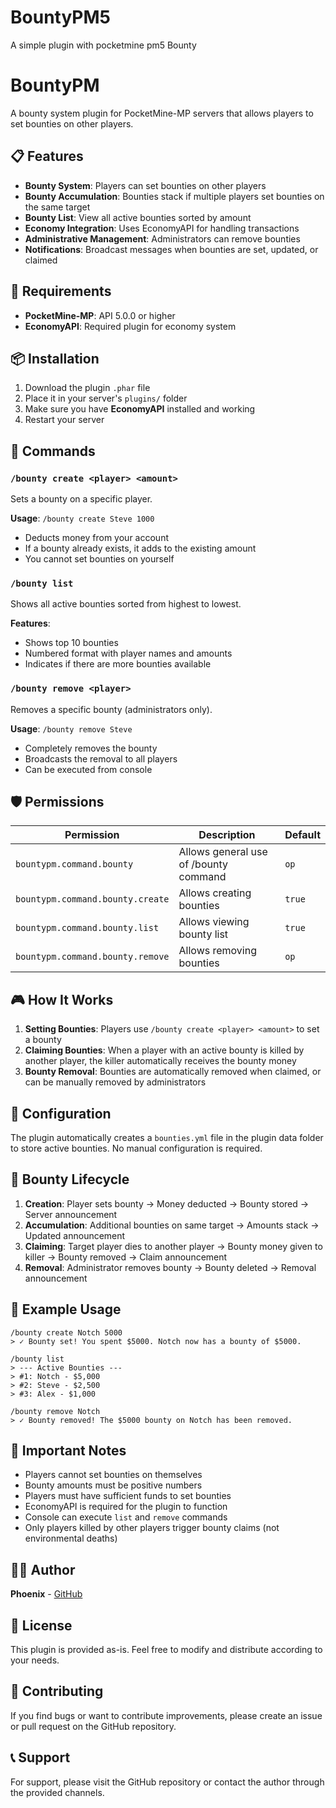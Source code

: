 # BountyPM5
A simple plugin with pocketmine pm5 Bounty

# BountyPM

A bounty system plugin for PocketMine-MP servers that allows players to set bounties on other players.

## 📋 Features

- **Bounty System**: Players can set bounties on other players
- **Bounty Accumulation**: Bounties stack if multiple players set bounties on the same target
- **Bounty List**: View all active bounties sorted by amount
- **Economy Integration**: Uses EconomyAPI for handling transactions
- **Administrative Management**: Administrators can remove bounties
- **Notifications**: Broadcast messages when bounties are set, updated, or claimed

## 🔧 Requirements

- **PocketMine-MP**: API 5.0.0 or higher
- **EconomyAPI**: Required plugin for economy system

## 📦 Installation

1. Download the plugin `.phar` file
2. Place it in your server's `plugins/` folder
3. Make sure you have **EconomyAPI** installed and working
4. Restart your server

## 📖 Commands

### `/bounty create <player> <amount>`
Sets a bounty on a specific player.

**Usage**: `/bounty create Steve 1000`
- Deducts money from your account
- If a bounty already exists, it adds to the existing amount
- You cannot set bounties on yourself

### `/bounty list`
Shows all active bounties sorted from highest to lowest.

**Features**:
- Shows top 10 bounties
- Numbered format with player names and amounts
- Indicates if there are more bounties available

### `/bounty remove <player>`
Removes a specific bounty (administrators only).

**Usage**: `/bounty remove Steve`
- Completely removes the bounty
- Broadcasts the removal to all players
- Can be executed from console

## 🛡️ Permissions

| Permission | Description | Default |
|------------|-------------|---------|
| `bountypm.command.bounty` | Allows general use of /bounty command | `op` |
| `bountypm.command.bounty.create` | Allows creating bounties | `true` |
| `bountypm.command.bounty.list` | Allows viewing bounty list | `true` |
| `bountypm.command.bounty.remove` | Allows removing bounties | `op` |

## 🎮 How It Works

1. **Setting Bounties**: Players use `/bounty create <player> <amount>` to set a bounty
2. **Claiming Bounties**: When a player with an active bounty is killed by another player, the killer automatically receives the bounty money
3. **Bounty Removal**: Bounties are automatically removed when claimed, or can be manually removed by administrators

## 📁 Configuration

The plugin automatically creates a `bounties.yml` file in the plugin data folder to store active bounties. No manual configuration is required.

## 🔄 Bounty Lifecycle

1. **Creation**: Player sets bounty → Money deducted → Bounty stored → Server announcement
2. **Accumulation**: Additional bounties on same target → Amounts stack → Updated announcement
3. **Claiming**: Target player dies to another player → Bounty money given to killer → Bounty removed → Claim announcement
4. **Removal**: Administrator removes bounty → Bounty deleted → Removal announcement

## 📝 Example Usage

```
/bounty create Notch 5000
> ✓ Bounty set! You spent $5000. Notch now has a bounty of $5000.

/bounty list
> --- Active Bounties ---
> #1: Notch - $5,000
> #2: Steve - $2,500
> #3: Alex - $1,000

/bounty remove Notch
> ✓ Bounty removed! The $5000 bounty on Notch has been removed.
```

## 🚨 Important Notes

- Players cannot set bounties on themselves
- Bounty amounts must be positive numbers
- Players must have sufficient funds to set bounties
- EconomyAPI is required for the plugin to function
- Console can execute `list` and `remove` commands
- Only players killed by other players trigger bounty claims (not environmental deaths)

## 👨‍💻 Author

**Phoenix** - [GitHub](https://github.com/Phoenix4041)

## 📄 License

This plugin is provided as-is. Feel free to modify and distribute according to your needs.

## 🤝 Contributing

If you find bugs or want to contribute improvements, please create an issue or pull request on the GitHub repository.

## 📞 Support

For support, please visit the GitHub repository or contact the author through the provided channels.